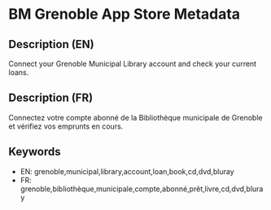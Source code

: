 # BM Grenoble App Store Metadata

## Description (EN)

Connect your Grenoble Municipal Library account and check your current loans.

## Description (FR)

Connectez votre compte abonné de la Bibliothèque municipale de Grenoble et vérifiez vos emprunts en cours.

## Keywords
- EN: grenoble,municipal,library,account,loan,book,cd,dvd,bluray
- FR: grenoble,bibliothèque,municipale,compte,abonné,prêt,livre,cd,dvd,bluray
